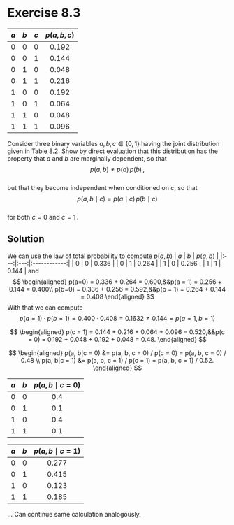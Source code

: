 # Exercise 8.3
| $a$ | $b$ | $c$ | $p(a,b,c)$ |
|:---:|:---:|:---:|:----------:|
| 0   | 0   | 0   | 0.192      |
| 0   | 0   | 1   | 0.144      |
| 0   | 1   | 0   | 0.048      |
| 0   | 1   | 1   | 0.216      |
| 1   | 0   | 0   | 0.192      |
| 1   | 0   | 1   | 0.064      |
| 1   | 1   | 0   | 0.048      |
| 1   | 1   | 1   | 0.096      |

Consider three binary variables $a,b,c\in\{0,1\}$ having the joint distribution given in Table 8.2. Show by direct evaluation that this distribution has the property that $a$ and $b$ are marginally dependent, so that  
$$p(a,b)\neq p(a)\,p(b)\,, $$  
but that they become independent when conditioned on $c$, so that  
$$p(a,b\mid c)=p(a\mid c)\,p(b\mid c)$$  
for both $c=0$ and $c=1\,$.

## Solution
We can use the law of total probability to compute $p(a, b)$
| $a$ | $b$ | $p(a, b)$ |
|:---:|:---:|:------------:|
| 0   | 0   | 0.336 |
| 0   | 1   | 0.264 |
| 1   | 0   | 0.256 |
| 1   | 1   | 0.144 |
and
$$
\begin{aligned}
p(a=0) = 0.336 + 0.264 = 0.600,&&p(a = 1) = 0.256 + 0.144 = 0.400\\
p(b=0) = 0.336 + 0.256 = 0.592,&&p(b = 1) = 0.264 + 0.144 = 0.408
\end{aligned}
$$
With that we can compute
$$
p(a = 1) \cdot p(b = 1) = 0.400 \cdot 0.408 = 0.1632 \neq 0.144 = p(a = 1, b = 1)
$$

$$
\begin{aligned}
p(c = 1) = 0.144 + 0.216 + 0.064 + 0.096 = 0.520,&&p(c = 0) = 0.192 + 0.048 + 0.192 + 0.048 = 0.48.
\end{aligned}
$$

$$
\begin{aligned}
p(a, b|c = 0) &= p(a, b, c = 0) / p(c = 0) = p(a, b, c = 0) / 0.48 \\
p(a, b|c = 1) &= p(a, b, c = 1) / p(c = 1) = p(a, b, c = 1) / 0.52.
\end{aligned}
$$

| $a$ | $b$ | $p(a,b\mid c = 0)$ |
|:---:|:---:|:-----------------:|
| 0   | 0   | 0.4               |
| 0   | 1   | 0.1               |
| 1   | 0   | 0.4               |
| 1   | 1   | 0.1               |

| $a$ | $b$ | $p(a,b\mid c = 1)$ |
|:---:|:---:|:-----------------:|
| 0   | 0   | 0.277             |
| 0   | 1   | 0.415             |
| 1   | 0   | 0.123             |
| 1   | 1   | 0.185             |

... Can continue same calculation analogously.